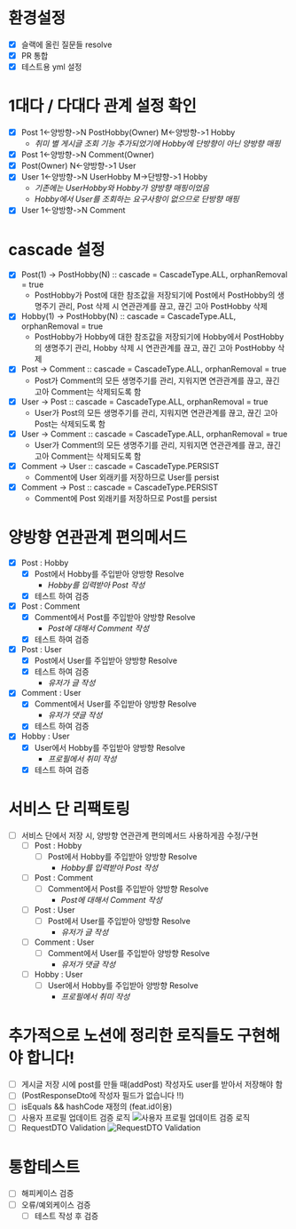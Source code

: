 # 환경설정
- [x] 슬랙에 올린 질문들 resolve
- [x] PR 통합
- [x] 테스트용 yml 설정

# 1대다 / 다대다 관계 설정 확인
  - [x] Post 1<-양방향->N PostHobby(Owner) M<-양방향->1 Hobby 
    - *취미 별 게시글 조회 기능 추가되었기에 Hobby에 단방향이 아닌 양방향 매핑*
  - [x] Post 1<-양방향->N Comment(Owner)
  - [x] Post(Owner) N<-양방향->1 User
  - [x] User 1<-양방향->N UserHobby M->단뱡향->1 Hobby
    - *기존에는 UserHobby와 Hobby가 양방향 매핑이었음* 
    - *Hobby에서 User를 조회하는 요구사항이 없으므로 단방향 매핑*
  - [x] User 1<-양방향->N Comment

# cascade 설정
- [x] Post(1) -> PostHobby(N) :: cascade = CascadeType.ALL, orphanRemoval = true
  - PostHobby가 Post에 대한 참조값을 저장되기에 Post에서 PostHobby의 생명주기 관리, Post 삭제 시 연관관계를 끊고, 끊긴 고아 PostHobby 삭제
- [x] Hobby(1) -> PostHobby(N) :: cascade = CascadeType.ALL, orphanRemoval = true
  - PostHobby가 Hobby에 대한 참조값을 저장되기에 Hobby에서 PostHobby의 생명주기 관리, Hobby 삭제 시 연관관계를 끊고, 끊긴 고아 PostHobby 삭제
- [x] Post -> Comment :: cascade = CascadeType.ALL, orphanRemoval = true
  - Post가 Comment의 모든 생명주기를 관리, 지워지면 연관관계를 끊고, 끊긴 고아 Comment는 삭제되도록 함
- [x] User -> Post :: cascade = CascadeType.ALL, orphanRemoval = true
  - User가 Post의 모든 생명주기를 관리, 지워지면 연관관계를 끊고, 끊긴 고아 Post는 삭제되도록 함
- [x] User -> Comment :: cascade = CascadeType.ALL, orphanRemoval = true
  - User가 Comment의 모든 생명주기를 관리, 지워지면 연관관계를 끊고, 끊긴 고아 Comment는 삭제되도록 함
- [x] Comment -> User :: cascade = CascadeType.PERSIST
  - Comment에 User 외래키를 저장하므로 User를 persist
- [x] Comment -> Post :: cascade = CascadeType.PERSIST
  - Comment에 Post 외래키를 저장하므로 Post를 persist

# 양방향 연관관계 편의메서드
- [x] Post : Hobby
  - [x] Post에서 Hobby를 주입받아 양방향 Resolve
    - _Hobby를 입력받아 Post 작성_
  - [x] 테스트 하여 검증
- [x] Post : Comment
  - [x] Comment에서 Post를 주입받아 양방향 Resolve
    - _Post에 대해서 Comment 작성_
  - [x] 테스트 하여 검증
- [x] Post : User
  - [x] Post에서 User를 주입받아 양방향 Resolve
  - [x] 테스트 하여 검증
    - _유저가 글 작성_
- [x] Comment : User
  - [x] Comment에서 User를 주입받아 양방향 Resolve
    - _유저가 댓글 작성_
  - [x] 테스트 하여 검증
- [x] Hobby : User
  - [x] User에서 Hobby를 주입받아 양방향 Resolve 
    - _프로필에서 취미 작성_
  - [x] 테스트 하여 검증

# 서비스 단 리팩토링 
- [ ] 서비스 단에서 저장 시, 양방향 연관관계 편의메서드 사용하게끔 수정/구현
  - [ ] Post : Hobby
    - [ ] Post에서 Hobby를 주입받아 양방향 Resolve
      - _Hobby를 입력받아 Post 작성_
  - [ ] Post : Comment
    - [ ] Comment에서 Post를 주입받아 양방향 Resolve
      - _Post에 대해서 Comment 작성_
  - [ ] Post : User
    - [ ] Post에서 User를 주입받아 양방향 Resolve
      - _유저가 글 작성_
  - [ ] Comment : User
    - [ ] Comment에서 User를 주입받아 양방향 Resolve
      - _유저가 댓글 작성_
  - [ ] Hobby : User
    - [ ] User에서 Hobby를 주입받아 양방향 Resolve
      - _프로필에서 취미 작성_
  
# 추가적으로 노션에 정리한 로직들도 구현해야 합니다!
- [ ] 게시글 저장 시에 post를 만들 때(addPost) 작성자도 user를 받아서 저장해야 함
- [ ] (PostResponseDto에 작성자 필드가 없습니다 !!)
- [ ] isEquals && hashCode 재정의 (feat.id이용)
- [ ] 사용자 프로필 업데이트 검증 로직
![사용자 프로필 업데이트 검증 로직](https://www.notion.so/image/https%3A%2F%2Fprod-files-secure.s3.us-west-2.amazonaws.com%2F3db2b170-876f-457d-b66e-dd806b51bd64%2F98dec3c4-b5b5-4aa3-ab5b-404819e504b8%2FUntitled.png?table=block&id=8d840896-3b1e-48b1-8d09-cb58cadf7573&spaceId=3db2b170-876f-457d-b66e-dd806b51bd64&width=2000&userId=03fe3df2-6915-4b61-90cb-f95512192a82&cache=v2)
- [ ] RequestDTO Validation
![RequestDTO Validation](https://www.notion.so/image/https%3A%2F%2Fprod-files-secure.s3.us-west-2.amazonaws.com%2F3db2b170-876f-457d-b66e-dd806b51bd64%2F03c16db2-214e-4054-9539-f11953a73759%2FUntitled.png?table=block&id=184e835a-4f18-4f20-85fc-59acfdbeb09b&spaceId=3db2b170-876f-457d-b66e-dd806b51bd64&width=2000&userId=03fe3df2-6915-4b61-90cb-f95512192a82&cache=v2)

# 통합테스트 
- [ ] 해피케이스 검증
- [ ] 오류/예외케이스 검증
    - [ ] 테스트 작성 후 검증
